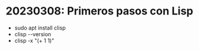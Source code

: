 # 20230308: Primeros pasos con Lisp

- sudo apt install clisp
- clisp --version
- clisp -x "(+ 1 1)"